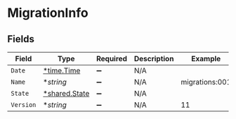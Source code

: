 # MigrationInfo


## Fields

| Field                                                | Type                                                 | Required                                             | Description                                          | Example                                              |
| ---------------------------------------------------- | ---------------------------------------------------- | ---------------------------------------------------- | ---------------------------------------------------- | ---------------------------------------------------- |
| `Date`                                               | [*time.Time](https://pkg.go.dev/time#Time)           | :heavy_minus_sign:                                   | N/A                                                  |                                                      |
| `Name`                                               | **string*                                            | :heavy_minus_sign:                                   | N/A                                                  | migrations:001                                       |
| `State`                                              | [*shared.State](../../../pkg/models/shared/state.md) | :heavy_minus_sign:                                   | N/A                                                  |                                                      |
| `Version`                                            | **string*                                            | :heavy_minus_sign:                                   | N/A                                                  | 11                                                   |